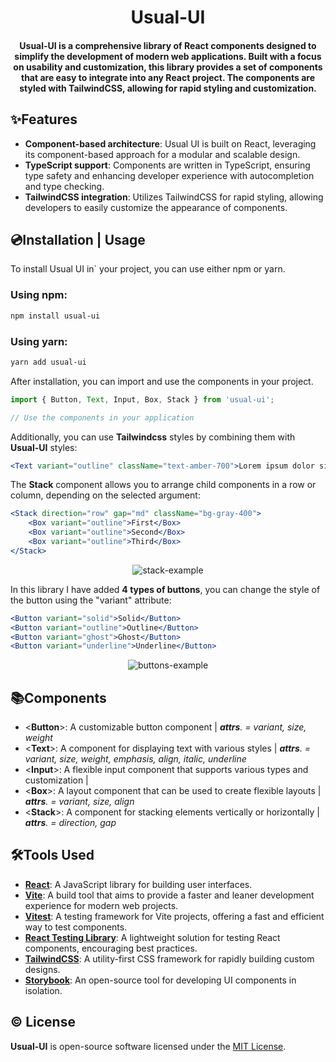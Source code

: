 <div align="center">
<h1><b>Usual-UI</b></h1>
<h4><b>Usual-UI</b> is a comprehensive library of React components designed to simplify the development of modern web applications. Built with a focus on usability and customization, this library provides a set of components that are easy to integrate into any React project. The components are styled with TailwindCSS, allowing for rapid styling and customization.</h4>
</div>

## ✨Features
- **Component-based architecture**: Usual UI is built on React, leveraging its component-based approach for a modular and scalable design.
- **TypeScript support**: Components are written in TypeScript, ensuring type safety and enhancing developer experience with autocompletion and type checking.
- **TailwindCSS integration**: Utilizes TailwindCSS for rapid styling, allowing developers to easily customize the appearance of components.


## 💿Installation | Usage
To install Usual UI in` your project, you can use either npm or yarn.

### Using npm:

```bash
npm install usual-ui
```

### Using yarn:

```bash
yarn add usual-ui
```

After installation, you can import and use the components in your project.

```jsx
import { Button, Text, Input, Box, Stack } from 'usual-ui';

// Use the components in your application
```

Additionally, you can use **Tailwindcss** styles by combining them with **Usual-UI** styles:
```jsx
<Text variant="outline" className="text-amber-700">Lorem ipsum dolor sit amet, consectetur adipiscing elit</Text>
```

The **Stack** component allows you to arrange child components in a row or column, depending on the selected argument:
```jsx
<Stack direction="row" gap="md" className="bg-gray-400">
	<Box variant="outline">First</Box>
	<Box variant="outline">Second</Box>
	<Box variant="outline">Third</Box>
</Stack>
```
<div align="center">

![stack-example](https://github.com/mi1sh/usual-ui/assets/106558234/94e64030-cb50-4496-92fa-23d2bc75a23b)
</div>

In this library I have added **4 types of buttons**, you can change the style of the button using the "variant" attribute:
```jsx
<Button variant="solid">Solid</Button>
<Button variant="outline">Outline</Button>
<Button variant="ghost">Ghost</Button>
<Button variant="underline">Underline</Button>
```
<div align="center">

![buttons-example](https://github.com/mi1sh/usual-ui/assets/106558234/11fff3d1-cac6-412d-93d4-9f544c9ba1dd)
</div>

## 📚Components

- <**Button**>: A customizable button component | _**attrs**. = variant, size, weight_
- <**Text**>: A component for displaying text with various styles | _**attrs**. = variant, size, weight, emphasis, align, italic, underline_
- <**Input**>: A flexible input component that supports various types and customization |
- <**Box**>: A layout component that can be used to create flexible layouts | _**attrs**. = variant, size, align_
- <**Stack**>: A component for stacking elements vertically or horizontally | _**attrs**. = direction, gap_

## 🛠️Tools Used

- **[React](https://reactjs.org/)**: A JavaScript library for building user interfaces.
- **[Vite](https://vitejs.dev/)**: A build tool that aims to provide a faster and leaner development experience for modern web projects.
- **[Vitest](https://vitest.dev/)**: A testing framework for Vite projects, offering a fast and efficient way to test components. 
- **[React Testing Library](https://testing-library.com/docs/react-testing-library/intro/)**: A lightweight solution for testing React components, encouraging best practices.
- **[TailwindCSS](https://tailwindcss.com/)**: A utility-first CSS framework for rapidly building custom designs. 
- **[Storybook](https://storybook.js.org/)**: An open-source tool for developing UI components in isolation. 

## ©️ License

**Usual-UI** is open-source software licensed under the [MIT License](LICENSE).
